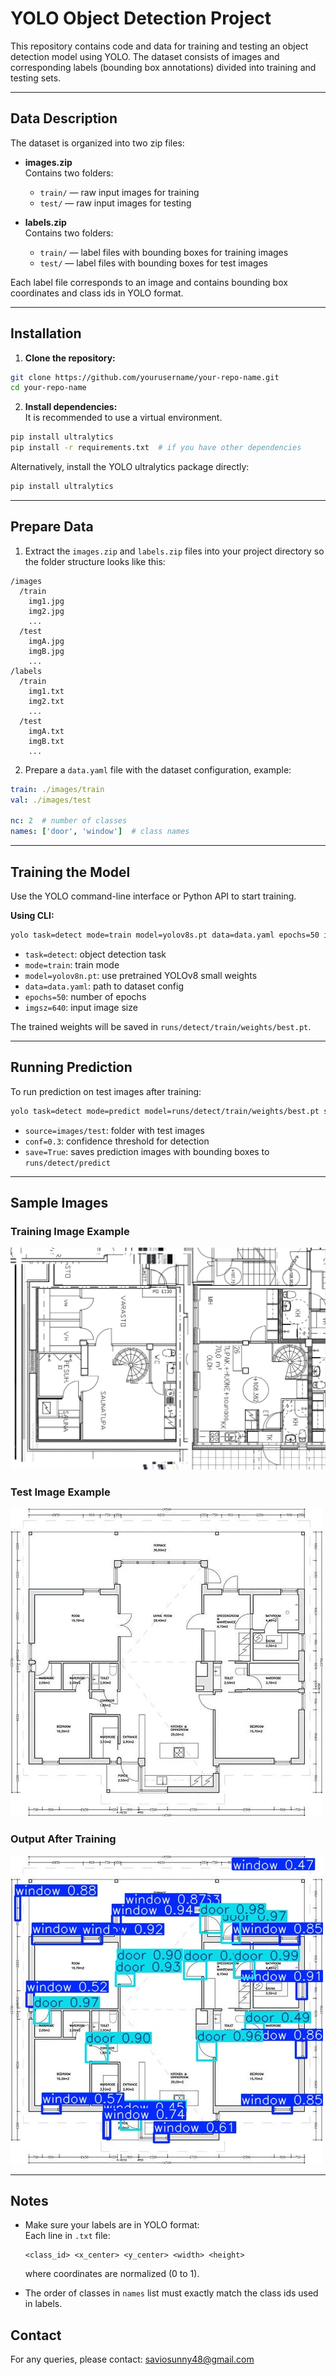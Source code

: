 # YOLO Object Detection Project

This repository contains code and data for training and testing an object detection model using YOLO. The dataset consists of images and corresponding labels (bounding box annotations) divided into training and testing sets.

---

## Data Description

The dataset is organized into two zip files:

- **images.zip**  
  Contains two folders:  
  - `train/` — raw input images for training  
  - `test/` — raw input images for testing

- **labels.zip**  
  Contains two folders:  
  - `train/` — label files with bounding boxes for training images  
  - `test/` — label files with bounding boxes for test images

Each label file corresponds to an image and contains bounding box coordinates and class ids in YOLO format.

---

## Installation

1. **Clone the repository:**

```bash
git clone https://github.com/yourusername/your-repo-name.git
cd your-repo-name
```

2. **Install dependencies:**  
It is recommended to use a virtual environment.

```bash
pip install ultralytics
pip install -r requirements.txt  # if you have other dependencies
```

Alternatively, install the YOLO ultralytics package directly:

```bash
pip install ultralytics
```

---

## Prepare Data

1. Extract the `images.zip` and `labels.zip` files into your project directory so the folder structure looks like this:

```
/images
  /train
    img1.jpg
    img2.jpg
    ...
  /test
    imgA.jpg
    imgB.jpg
    ...
/labels
  /train
    img1.txt
    img2.txt
    ...
  /test
    imgA.txt
    imgB.txt
    ...
```

2. Prepare a `data.yaml` file with the dataset configuration, example:

```yaml
train: ./images/train
val: ./images/test

nc: 2  # number of classes
names: ['door', 'window']  # class names
```

---

## Training the Model

Use the YOLO command-line interface or Python API to start training.

**Using CLI:**

```bash
yolo task=detect mode=train model=yolov8s.pt data=data.yaml epochs=50 imgsz=640
```

- `task=detect`: object detection task  
- `mode=train`: train mode  
- `model=yolov8n.pt`: use pretrained YOLOv8 small weights  
- `data=data.yaml`: path to dataset config  
- `epochs=50`: number of epochs  
- `imgsz=640`: input image size

The trained weights will be saved in `runs/detect/train/weights/best.pt`.

---

## Running Prediction

To run prediction on test images after training:

```bash
yolo task=detect mode=predict model=runs/detect/train/weights/best.pt source=images/test conf=0.3 save=True
```

- `source=images/test`: folder with test images  
- `conf=0.3`: confidence threshold for detection  
- `save=True`: saves prediction images with bounding boxes to `runs/detect/predict`

---

## Sample Images

### Training Image Example  
![Training Image](1.png)

### Test Image Example  
![Test Image](k.webp)

### Output After Training  
![Prediction Output](k.jpg)

---

## Notes

- Make sure your labels are in YOLO format:  
  Each line in `.txt` file:  
  ```
  <class_id> <x_center> <y_center> <width> <height>
  ```
  where coordinates are normalized (0 to 1).

- The order of classes in `names` list must exactly match the class ids used in labels.



## Contact

For any queries, please contact: saviosunny48@gmail.com
